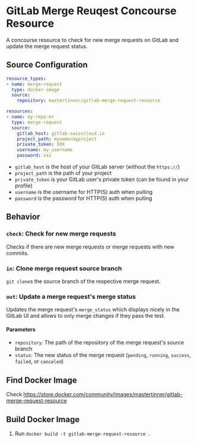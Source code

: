 # GitLab Merge Reuqest Concourse Resource

A concourse resource to check for new merge requests on GitLab and update the merge request status.

## Source Configuration

```yaml
resource_types:
- name: merge-request
  type: docker-image
  source:
    repository: mastertinner/gitlab-merge-request-resource

resources:
- name: my-repo-mr
  type: merge-request
  source:
    gitlab_host: gitlab.swisscloud.io
    project_path: myname/myproject
    private_token: XXX
    username: my_username
    password: xxx
```

* `gitlab_host` is the host of your GitLab server (without the `https://`)
* `project_path` is the path of your project
* `private_token` is your GitLab user's private token (can be found in your profile)
* `username` is the username for HTTP(S) auth when pulling
* `password` is the password for HTTP(S) auth when pulling

## Behavior

### `check`: Check for new merge requests

Checks if there are new merge requests or merge requests with new commits.

### `in`: Clone merge request source branch

`git clone`s the source branch of the respective merge request.

### `out`: Update a merge request's merge status

Updates the merge request's `merge_status` which displays nicely in the GitLab UI and allows to only merge changes if they pass the test.

#### Parameters

* `repository`: The path of the repository of the merge request's source branch
* `status`: The new status of the merge request (`pending`, `running`, `success`, `failed`, or `canceled`)

## Find Docker Image

Check <https://store.docker.com/community/images/mastertinner/gitlab-merge-request-resource>

## Build Docker Image

1. Run `docker build -t gitlab-merge-request-resource .`
